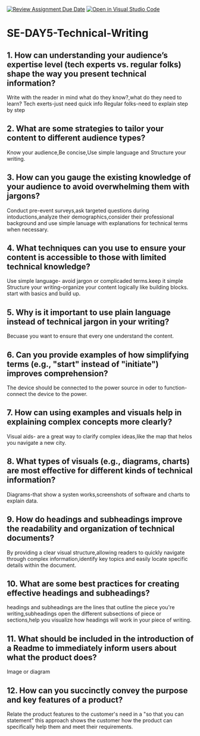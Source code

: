 [![Review Assignment Due Date](https://classroom.github.com/assets/deadline-readme-button-22041afd0340ce965d47ae6ef1cefeee28c7c493a6346c4f15d667ab976d596c.svg)](https://classroom.github.com/a/zsAR-pyY)
[![Open in Visual Studio Code](https://classroom.github.com/assets/open-in-vscode-2e0aaae1b6195c2367325f4f02e2d04e9abb55f0b24a779b69b11b9e10269abc.svg)](https://classroom.github.com/online_ide?assignment_repo_id=18448927&assignment_repo_type=AssignmentRepo)
# SE-DAY5-Technical-Writing
## 1. How can understanding your audience’s expertise level (tech experts vs. regular folks) shape the way you present technical information?
Write with the reader in mind what do they know?,what do they need to learn?
Tech exerts-just need quick info
Regular folks-need to explain step by step 
## 2. What are some strategies to tailor your content to different audience types?
 Know your audience,Be concise,Use simple language and Structure your writing.
## 3. How can you gauge the existing knowledge of your audience to avoid overwhelming them with jargons?
Conduct pre-event surveys,ask targeted questions during intoductions,analyze their demographics,consider their professional background and use simple lanuage with explanations for technical terms when necessary.
## 4. What techniques can you use to ensure your content is accessible to those with limited technical knowledge?
Use simple language- avoid jargon or complicaded terms.keep it simple
Structure your writing-organize your content logically like building blocks. start with basics and build up.
## 5. Why is it important to use plain language instead of technical jargon in your writing?
Becuase you want to ensure that every one understand the content.
## 6. Can you provide examples of how simplifying terms (e.g., "start" instead of "initiate") improves comprehension?
The device should be connected to the power source in oder to function-connect the device to the power.
## 7. How can using examples and visuals help in explaining complex concepts more clearly?
Visual aids- are a great way to clarify complex ideas,like the map that helos you navigate a new city.
## 8. What types of visuals (e.g., diagrams, charts) are most effective for different kinds of technical information?
Diagrams-that show a systen works,screenshots of software and charts to explain data.
## 9. How do headings and subheadings improve the readability and organization of technical documents?
By providing a clear visual structure,allowing readers to quickly navigate through complex information,identify key topics and easily locate specific details within the document.
## 10. What are some best practices for creating effective headings and subheadings?
headings and subheadings are the lines that outline the piece you're writing,subheadings open the different subsections of piece or sections,help you visualize how headings will work in your piece of writing.
## 11. What should be included in the introduction of a Readme to immediately inform users about what the product does?
Image or diagram
## 12. How can you succinctly convey the purpose and key features of a product?
Relate the product features to the customer's need in a "so that you can statement" this approach shows the customer how the product can specifically help them and meet their requirements.
